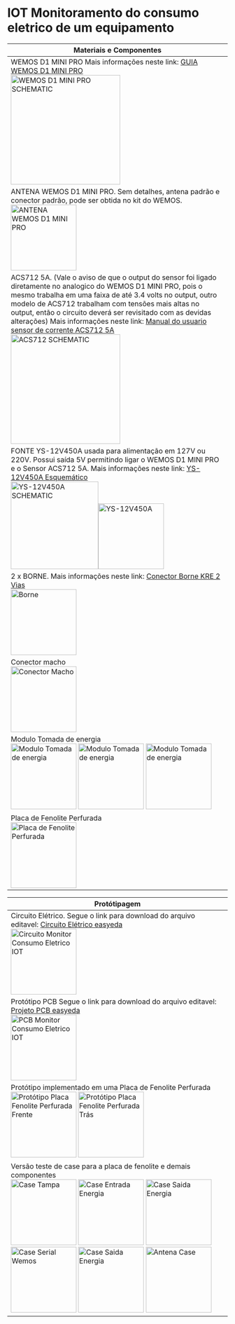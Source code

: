 # IOT Monitoramento do consumo eletrico de um equipamento <br />


|Materiais e Componentes| 
| ------ |
| WEMOS D1 MINI PRO Mais informações neste link: [GUIA WEMOS D1 MINI PRO](https://goo.gl/Gs3dgQ) <br /> <img alt="WEMOS D1 MINI PRO SCHEMATIC" src="https://raw.githubusercontent.com/filipecavalc/IOT-monitoramento-do-consumo-eletrico-de-um-equipamento/master/Materiais%20e%20componentes/wemos_d1_mini_pro_pinout.png" width="250"> |
| ANTENA WEMOS D1 MINI PRO. Sem detalhes, antena padrão e conector padrão, pode ser obtida no kit do WEMOS. <br /> <img alt="ANTENA WEMOS D1 MINI PRO" src="https://raw.githubusercontent.com/filipecavalc/IOT-monitoramento-do-consumo-eletrico-de-um-equipamento/master/Materiais%20e%20componentes/antena.png" width="150"> |
| ACS712 5A. (Vale o aviso de que o output do sensor foi ligado diretamente no analogico do WEMOS D1 MINI PRO, pois o mesmo trabalha em uma faixa de até 3.4 volts no output, outro modelo de ACS712 trabalham com tensões mais altas no output, então o circuito deverá ser revisitado com as devidas alterações) Mais informações neste link: [Manual do usuario sensor de corrente ACS712 5A](https://goo.gl/tzyDiZ) <br /> <img alt="ACS712 SCHEMATIC" src="https://raw.githubusercontent.com/filipecavalc/IOT-monitoramento-do-consumo-eletrico-de-um-equipamento/master/Materiais%20e%20componentes/ACS-712-Pinouts.png" width="250"> |
| FONTE YS-12V450A usada para alimentação em 127V ou 220V. Possui saída 5V permitindo ligar o WEMOS D1 MINI PRO e o Sensor ACS712 5A. Mais informações neste link: [YS-12V450A Esquemático](https://goo.gl/hyTrNA) <br /> <img alt="YS-12V450A SCHEMATIC" src="https://raw.githubusercontent.com/filipecavalc/IOT-monitoramento-do-consumo-eletrico-de-um-equipamento/master/Materiais%20e%20componentes/ys-12v450a-Schematic.png" width="200"><img alt="YS-12V450A" src="https://raw.githubusercontent.com/filipecavalc/IOT-monitoramento-do-consumo-eletrico-de-um-equipamento/master/Materiais%20e%20componentes/ys-12v450a.png" width="150"> |
| 2 x BORNE. Mais informações neste link: [Conector Borne KRE 2 Vias](https://goo.gl/vKmvR2) <br /> <img alt="Borne" src="https://raw.githubusercontent.com/filipecavalc/IOT-monitoramento-do-consumo-eletrico-de-um-equipamento/master/Materiais%20e%20componentes/Borne.png" width="150"> |
| Conector macho <br /> <img alt="Conector Macho" src="https://raw.githubusercontent.com/filipecavalc/IOT-monitoramento-do-consumo-eletrico-de-um-equipamento/master/Materiais%20e%20componentes/conector_macho.png" width="150"> |
| Modulo Tomada de energia <br />  <img alt="Modulo Tomada de energia" src="https://raw.githubusercontent.com/filipecavalc/IOT-monitoramento-do-consumo-eletrico-de-um-equipamento/master/Materiais%20e%20componentes/tomada1.png" width="150"> <img alt="Modulo Tomada de energia" src="https://raw.githubusercontent.com/filipecavalc/IOT-monitoramento-do-consumo-eletrico-de-um-equipamento/master/Materiais%20e%20componentes/tomada2.png" width="150"> <img alt="Modulo Tomada de energia" src="https://raw.githubusercontent.com/filipecavalc/IOT-monitoramento-do-consumo-eletrico-de-um-equipamento/master/Materiais%20e%20componentes/tomada3.png" width="150">|
| Placa de Fenolite Perfurada <br /> <img alt="Placa de Fenolite Perfurada" src="https://raw.githubusercontent.com/filipecavalc/IOT-monitoramento-do-consumo-eletrico-de-um-equipamento/master/Materiais%20e%20componentes/placa-fenolite-perfurada.png" width="150"> |


| Protótipagem | 
| ------ |
| Circuito Elétrico. Segue o link para download do arquivo editavel: [Circuito Elétrico easyeda](https://goo.gl/VcahGX) <br /> <img alt="Circuito Monitor Consumo Eletrico IOT" src="https://raw.githubusercontent.com/filipecavalc/IOT-monitoramento-do-consumo-eletrico-de-um-equipamento/master/Projeto%20Circuito%20e%20PCB/IOTEnergia_circuit.png" width="150"> |
| Protótipo PCB Segue o link para download do arquivo editavel: [Projeto PCB easyeda](https://goo.gl/xMyhBx) <br /> <img alt="PCB Monitor Consumo Eletrico IOT" src="https://raw.githubusercontent.com/filipecavalc/IOT-monitoramento-do-consumo-eletrico-de-um-equipamento/master/Projeto%20Circuito%20e%20PCB/IOTEnergia_PCB.png" width="150"> |
| Protótipo implementado em uma Placa de Fenolite Perfurada <br /> <img alt="Protótipo Placa Fenolite Perfurada Frente" src="https://raw.githubusercontent.com/filipecavalc/IOT-monitoramento-do-consumo-eletrico-de-um-equipamento/master/Prot%C3%B3tipo%20fenolite%20perfurado/Prototipo_circuito_fenolite_perfurado_cima.png" width="150"> <img alt="Protótipo Placa Fenolite Perfurada Trás" src="https://raw.githubusercontent.com/filipecavalc/IOT-monitoramento-do-consumo-eletrico-de-um-equipamento/master/Prot%C3%B3tipo%20fenolite%20perfurado/Prototipo_circuito_fenolite_perfurado_baixo.png" width="150">|
|Versão teste de case para a placa de fenolite e demais componentes <br /> <img alt="Case Tampa" src="https://raw.githubusercontent.com/filipecavalc/IOT-monitoramento-do-consumo-eletrico-de-um-equipamento/master/Case%20pr%C3%B3totipo/Tampa_case.png" width="150"> <img alt="Case Entrada Energia" src="https://raw.githubusercontent.com/filipecavalc/IOT-monitoramento-do-consumo-eletrico-de-um-equipamento/master/Case%20pr%C3%B3totipo/Entrada_Energia_case.png" width="150"> <img alt="Case Saida Energia" src="https://raw.githubusercontent.com/filipecavalc/IOT-monitoramento-do-consumo-eletrico-de-um-equipamento/master/Case%20pr%C3%B3totipo/Saida_Energia_case.png" width="150"> <img alt="Case Serial Wemos" src="https://raw.githubusercontent.com/filipecavalc/IOT-monitoramento-do-consumo-eletrico-de-um-equipamento/master/Case%20pr%C3%B3totipo/Wemos_usb.png" width="150"> <img alt="Case Saida Energia" src="https://raw.githubusercontent.com/filipecavalc/IOT-monitoramento-do-consumo-eletrico-de-um-equipamento/master/Case%20pr%C3%B3totipo/Saida_Energia_case.png" width="150"> <img alt="Antena Case" src="https://raw.githubusercontent.com/filipecavalc/IOT-monitoramento-do-consumo-eletrico-de-um-equipamento/master/Case%20pr%C3%B3totipo/Antena_case.png" width="150">|
